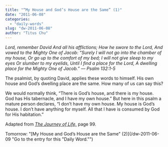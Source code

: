 ```yaml
---
title: "“My House and God’s House are the Same” (1)"
date: "2011-06-08"
categories: 
  - "daily-words"
slug: "dw-2011-06-08"
author: "Titus Chu"
---
```


_Lord, remember David And all his afflictions; How he swore to the Lord, And vowed to the Mighty One of Jacob: “Surely I will not go into the chamber of my house, Or go up to the comfort of my bed; I will not give sleep to my eyes Or slumber to my eyelids, Until I find a place for the Lord, A dwelling place for the Mighty One of Jacob.” — Psalm 132:1-5_

The psalmist, by quoting David, applies these words to himself. His own house and God’s dwelling place are the same. How many of us can say this?

We would normally think, “There is God’s house, and there is my house. God has His tabernacle, and I have my own house.” But here in this psalm a mature person declares, “I don’t have my own house. My house is God’s house. I don’t have anything for myself. All that I have is consumed by God for His habitation.”

Adapted from _[The Journey of Life,](/book-journey "Go to the listing for this book.")_ page 99.

Tomorrow: "[My House and God’s House are the Same" (2)](/dw-2011-06-09 "Go to the entry for this "Daily Word."")
